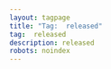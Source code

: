 ```yaml
---
layout: tagpage
title: "Tag:  released"
tag:  released
description: released
robots: noindex
---
```

